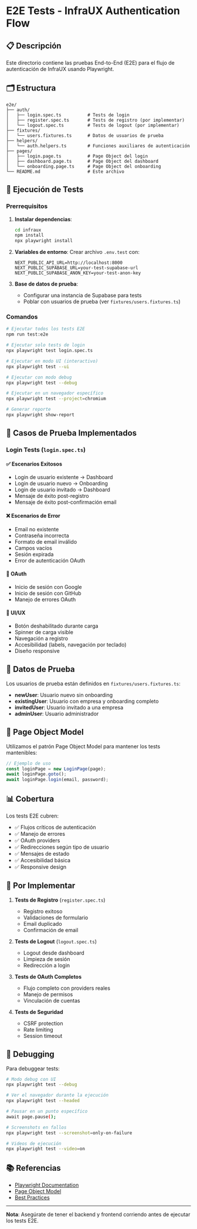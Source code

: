 # E2E Tests - InfraUX Authentication Flow

## 📋 Descripción

Este directorio contiene las pruebas End-to-End (E2E) para el flujo de autenticación de InfraUX usando Playwright.

## 🗂️ Estructura

```
e2e/
├── auth/
│   ├── login.spec.ts          # Tests de login
│   ├── register.spec.ts       # Tests de registro (por implementar)
│   └── logout.spec.ts         # Tests de logout (por implementar)
├── fixtures/
│   └── users.fixtures.ts      # Datos de usuarios de prueba
├── helpers/
│   └── auth.helpers.ts        # Funciones auxiliares de autenticación
├── pages/
│   ├── login.page.ts          # Page Object del login
│   ├── dashboard.page.ts      # Page Object del dashboard
│   └── onboarding.page.ts     # Page Object del onboarding
└── README.md                  # Este archivo
```

## 🚀 Ejecución de Tests

### Prerrequisitos

1. **Instalar dependencias**:
   ```bash
   cd infraux
   npm install
   npx playwright install
   ```

2. **Variables de entorno**:
   Crear archivo `.env.test` con:
   ```env
   NEXT_PUBLIC_API_URL=http://localhost:8000
   NEXT_PUBLIC_SUPABASE_URL=your-test-supabase-url
   NEXT_PUBLIC_SUPABASE_ANON_KEY=your-test-anon-key
   ```

3. **Base de datos de prueba**:
   - Configurar una instancia de Supabase para tests
   - Poblar con usuarios de prueba (ver `fixtures/users.fixtures.ts`)

### Comandos

```bash
# Ejecutar todos los tests E2E
npm run test:e2e

# Ejecutar solo tests de login
npx playwright test login.spec.ts

# Ejecutar en modo UI (interactivo)
npx playwright test --ui

# Ejecutar con modo debug
npx playwright test --debug

# Ejecutar en un navegador específico
npx playwright test --project=chromium

# Generar reporte
npx playwright show-report
```

## 📝 Casos de Prueba Implementados

### Login Tests (`login.spec.ts`)

#### ✅ Escenarios Exitosos
- Login de usuario existente → Dashboard
- Login de usuario nuevo → Onboarding
- Login de usuario invitado → Dashboard
- Mensaje de éxito post-registro
- Mensaje de éxito post-confirmación email

#### ❌ Escenarios de Error
- Email no existente
- Contraseña incorrecta
- Formato de email inválido
- Campos vacíos
- Sesión expirada
- Error de autenticación OAuth

#### 🔐 OAuth
- Inicio de sesión con Google
- Inicio de sesión con GitHub
- Manejo de errores OAuth

#### 🎨 UI/UX
- Botón deshabilitado durante carga
- Spinner de carga visible
- Navegación a registro
- Accesibilidad (labels, navegación por teclado)
- Diseño responsive

## 🧪 Datos de Prueba

Los usuarios de prueba están definidos en `fixtures/users.fixtures.ts`:

- **newUser**: Usuario nuevo sin onboarding
- **existingUser**: Usuario con empresa y onboarding completo
- **invitedUser**: Usuario invitado a una empresa
- **adminUser**: Usuario administrador

## 🔧 Page Object Model

Utilizamos el patrón Page Object Model para mantener los tests mantenibles:

```typescript
// Ejemplo de uso
const loginPage = new LoginPage(page);
await loginPage.goto();
await loginPage.login(email, password);
```

## 📊 Cobertura

Los tests E2E cubren:
- ✅ Flujos críticos de autenticación
- ✅ Manejo de errores
- ✅ OAuth providers
- ✅ Redirecciones según tipo de usuario
- ✅ Mensajes de estado
- ✅ Accesibilidad básica
- ✅ Responsive design

## 🚧 Por Implementar

1. **Tests de Registro** (`register.spec.ts`)
   - Registro exitoso
   - Validaciones de formulario
   - Email duplicado
   - Confirmación de email

2. **Tests de Logout** (`logout.spec.ts`)
   - Logout desde dashboard
   - Limpieza de sesión
   - Redirección a login

3. **Tests de OAuth Completos**
   - Flujo completo con providers reales
   - Manejo de permisos
   - Vinculación de cuentas

4. **Tests de Seguridad**
   - CSRF protection
   - Rate limiting
   - Session timeout

## 🐛 Debugging

Para debuggear tests:

```bash
# Modo debug con UI
npx playwright test --debug

# Ver el navegador durante la ejecución
npx playwright test --headed

# Pausar en un punto específico
await page.pause();

# Screenshots en fallos
npx playwright test --screenshot=only-on-failure

# Videos de ejecución
npx playwright test --video=on
```

## 📚 Referencias

- [Playwright Documentation](https://playwright.dev/)
- [Page Object Model](https://playwright.dev/docs/pom)
- [Best Practices](https://playwright.dev/docs/best-practices)

---

**Nota**: Asegúrate de tener el backend y frontend corriendo antes de ejecutar los tests E2E.